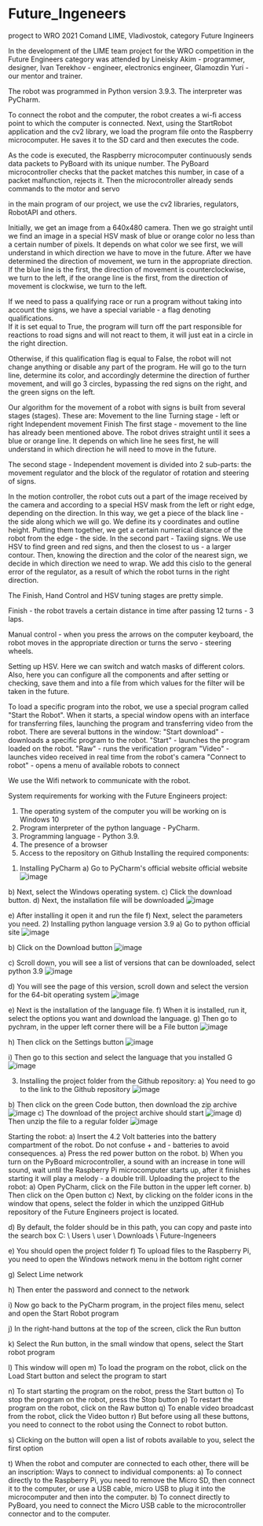 # Future_Ingeneers
progect to WRO 2021
Comand LIME, Vladivostok, category Future Ingineers

In the development of the LIME team project for the WRO competition in
the Future Engineers category was attended by Lineisky Akim -
programmer, designer, Ivan Terekhov - engineer,
electronics engineer, Glamozdin Yuri - our mentor and trainer.
                                                                                                                                                                                                                                                                                                                                     
The robot was programmed in Python version 3.9.3. The interpreter was PyCharm.
                                                                                                                
To connect the robot and the computer, the robot creates a wi-fi access point to which the computer is connected. Next, using the StartRobot application and the cv2 library, we load the program file onto the Raspberry microcomputer. He saves it to the SD card and then executes the code.
                                                                                                                                                 
As the code is executed, the Raspberry microcomputer continuously sends data packets to PyBoard with its unique number. The PyBoard microcontroller checks that the packet matches this number, in case of a packet malfunction, rejects it. Then the microcontroller already sends commands to the motor and servo

in the main program of our project, we use the cv2 libraries, regulators, RobotAPI and others.

Initially, we get an image from a 640x480 camera. Then we go straight until we find an image in a special HSV mask of blue or orange color no less than a certain number of pixels. It depends on what color we see first, we will understand in which direction we have to move in the future. After we have determined the direction of movement, we turn in the appropriate direction. If the blue line is the first, the direction of movement is counterclockwise, we turn to the left, if the orange line is the first, from the direction of movement is clockwise, we turn to the left.
                                                                                                                                                                                                   
If we need to pass a qualifying race or run a program without taking into account the signs, we have a special variable - a flag denoting qualifications.                                                                                                                                                                                                         
If it is set equal to True, the program will turn off the part responsible for reactions to road signs and will not react to them, it will just eat in a circle in the right direction.                                                                                                                                                                                                                       
                                                                                                                                                                                                                                                                                                                                                                     
Otherwise, if this qualification flag is equal to False, the robot will not change anything or disable any part of the program. He will go to the turn line, determine its color, and accordingly determine the direction of further movement, and will go 3 circles, bypassing the red signs on the right, and the green signs on the left.
                                                                                                                                                                                                                                                                                                                                       
Our algorithm for the movement of a robot with signs is built from several stages (stages).
These are: Movement to the line
         Turning stage - left or right
         Independent movement
         Finish
The first stage - movement to the line has already been mentioned above. The robot drives straight until it sees a blue or orange line. It depends on which line he sees first, he will understand in which direction he will need to move in the future.

The second stage - Independent movement is divided into 2 sub-parts: the movement regulator and the block of the regulator of rotation and steering of signs.

In the motion controller, the robot cuts out a part of the image received by the camera and according to a special HSV mask from the left or right edge, depending on the direction. In this way, we get a piece of the black line - the side along which we will go.
We define its y coordinates and outline height. Putting them together, we get a certain numerical distance of the robot from the edge - the side.
In the second part - Taxiing signs. We use HSV to find green and red signs, and then the closest to us - a larger contour. Then, knowing the direction and the color of the nearest sign, we decide in which direction we need to wrap. We add this cislo to the general error of the regulator, as a result of which the robot turns in the right direction.

The Finish, Hand Control and HSV tuning stages are pretty simple.

Finish - the robot travels a certain distance in time after passing 12 turns - 3 laps.

Manual control - when you press the arrows on the computer keyboard, the robot moves in the appropriate direction or turns the servo - steering wheels.

Setting up HSV. Here we can switch and watch masks of different colors. Also, here you can configure all the components and after setting or checking, save them and into a file from which values ​​for the filter will be taken in the future.

To load a specific program into the robot, we use a special program called "Start the Robot". When it starts, a special window opens with an interface for transferring files, launching the program and transferring video from the robot.
   There are several buttons in the window:
             "Start download" - downloads a specific program to the robot.
             "Start" - launches the program loaded on the robot.
             "Raw" - runs the verification program
             "Video" - launches video received in real time from the robot's camera
             "Connect to robot" - opens a menu of available robots to connect

We use the Wifi network to communicate with the robot.

System requirements for working with the Future Engineers project:

1. The operating system of the computer you will be working on is Windows 10
2. Program interpreter of the python language - PyCharm.
3. Programming language - Python 3.9.
4. The presence of a browser
5. Access to the repository on Github
Installing the required components:
1) Installing PyCharm
a) Go to PyCharm's official website official website
  ![image](https://user-images.githubusercontent.com/64408062/130711781-79ee401e-7e02-49a1-920c-66a4b4726c01.png)
  
b) Next, select the Windows operating system.
c) Click the download button.
d) Next, the installation file will be downloaded
 ![image](https://user-images.githubusercontent.com/64408062/130711803-9c715735-c8d1-44ce-8397-c6d14d69ca01.png)
 
e) After installing it open it and run the file
f) Next, select the parameters you need.
2) Installing python language version 3.9
a) Go to python official site
![image](https://user-images.githubusercontent.com/64408062/130711815-037e32f3-28fa-4c32-aa2f-7c8cdf1639d9.png)

b) Click on the Download button
![image](https://user-images.githubusercontent.com/64408062/130711818-e4e1a168-6aca-40c4-876d-6a86ae7e7f04.png)

c) Scroll down, you will see a list of versions that can be downloaded, select python 3.9
![image](https://user-images.githubusercontent.com/64408062/130711832-22fbb7de-7dd7-4060-b9af-20078230a964.png)

d) You will see the page of this version, scroll down and select the version for the 64-bit operating system
![image](https://user-images.githubusercontent.com/64408062/130711836-78dec598-ce76-4a57-b5db-4f0bb30ba518.png)

e) Next is the installation of the language file.
f) When it is installed, run it, select the options you want and download the language.
g) Then go to pychram, in the upper left corner there will be a File button
![image](https://user-images.githubusercontent.com/64408062/130711840-0d8f880e-082b-4df2-834f-96fa90feb252.png)

h) Then click on the Settings button 
![image](https://user-images.githubusercontent.com/64408062/130711851-316e2926-6819-4b02-af27-55947fc719c1.png)

i) Then go to this section and select the language that you installed G
![image](https://user-images.githubusercontent.com/64408062/130711858-8a8aa72c-8fae-4fef-ae64-9f9a2603bfbf.png)

3) Installing the project folder from the Github repository:
a) You need to go to the link to the Github repository
![image](https://user-images.githubusercontent.com/64408062/130711877-10222987-3505-4b5d-99ce-d9abd88591ed.png)

b) Then click on the green Code button, then download the zip archive
![image](https://user-images.githubusercontent.com/64408062/130711889-7760187f-8e9c-4201-8ae7-df344aa634f7.png)
c) The download of the project archive should start
![image](https://user-images.githubusercontent.com/64408062/130711902-bbe2a6b4-dd43-4564-84f8-512b6933b523.png)
d) Then unzip the file to a regular folder
![image](https://user-images.githubusercontent.com/64408062/130711920-75e5f5cc-c9a7-4fbc-87e3-0bccbd82862f.png)

Starting the robot:
a) Insert the 4.2 Volt batteries into the battery compartment of the robot. Do not confuse + and - batteries to avoid consequences.
a) Press the red power button on the robot.
b) When you turn on the PyBoard microcontroller, a sound with an increase in tone will sound, wait until the Raspberry Pi microcomputer starts up, after it finishes starting it will play a melody - a double trill.
Uploading the project to the robot:
a) Open PyCharm, click on the File button in the upper left corner.
b) Then click on the Open button
c) Next, by clicking on the folder icons in the window that opens, select the folder in which the unzipped GitHub repository of the Future Engineers project is located.
 
d) By default, the folder should be in this path, you can copy and paste into the search box C: \ Users \ user \ Downloads \ Future-Ingeneers
 
e) You should open the project folder
f) To upload files to the Raspberry Pi, you need to open the Windows network menu in the bottom right corner
 
g) Select Lime network
 
h) Then enter the password and connect to the network
 
i) Now go back to the PyCharm program, in the project files menu, select and open the Start Robot program
 
j) In the right-hand buttons at the top of the screen, click the Run button

k) Select the Run button, in the small window that opens, select the Start robot program
 
l) This window will open
m) To load the program on the robot, click on the Load Start button and select the program to start
 
n) To start starting the program on the robot, press the Start button
o) To stop the program on the robot, press the Stop button
p) To restart the program on the robot, click on the Raw button
q) To enable video broadcast from the robot, click the Video button
r) But before using all these buttons, you need to connect to the robot using the Connect to robot button.
 
s) Clicking on the button will open a list of robots available to you, select the first option
  
t) When the robot and computer are connected to each other, there will be an inscription:
Ways to connect to individual components:
a) To connect directly to the Raspberry Pi, you need to remove the Micro SD, then connect it to the computer, or use a USB cable, micro USB to plug it into the microcomputer and then into the computer.
b) To connect directly to PyBoard, you need to connect the Micro USB cable to the microcontroller connector and to the computer. 
